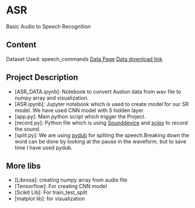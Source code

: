 # ASR

Basic Audio to Speech Recognition



## Content

Dataset Used: speech_commands
[Data Page](https://www.tensorflow.org/datasets/catalog/speech_commands)
[Data download link](http://download.tensorflow.org/data/speech_commands_v0.02.tar.gz)


## Project Description
* [ASR_DATA.ipynb]: Notebook to convert Audion data from wav file to numpy array and visualization.
* [ASR.ipynb]: Jupyter notebook which is used to create model for our SR model. We have used CNN model with 5 hidden layer.
* [app.py]: Main python script which trigger the Project. 
* [record.py]: Python file which is using [Sounddevice](https://pypi.org/project/sounddevice/) and [scipy]() to record the sound.
* [split.py]: We are using [pydub](https://github.com/jiaaro/pydub/tree/master/pydub) for spliting the speech.Breaking down the word can be done by looking at the pause in the waveform, but to save time I have used pydub.

## More libs
* [Librosa]: creating numpy array from audio file
* [Tensorflow]: For creating CNN  model
* [Scikit Lib]: For train_test_split
* [matplot lib]: for visualization
